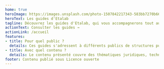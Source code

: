 ```yaml
---
home: true
heroImage: https://images.unsplash.com/photo-1507842217343-583bb7270b66?ixlib=rb-1.2.1&ixid=eyJhcHBfaWQiOjEyMDd9&auto=format&fit=crop&w=1453&q=80
heroText: Les guides d'Etalab
tagline: Découvrez les guides d'Etalab, qui vous accompagnerons tout au long de votre stratégie *data*. 
actionText: Consulter les guides →
actionLink: /accueil
features:
- title: Pour quel public ?
  details: Ces guides s'adressent à différents publics de structures publiques ou privées: chief data officer,  juristes,  experts métiers, chefs de projets ou encore simples curieux. 
- title: Avec quel contenu ?
  details: Le contenu présenté couvre des thématiques juridiques, techniques ou encore organisationnelles.
footer: Contenu publié sous Licence ouverte
---
```

